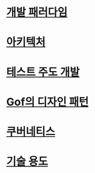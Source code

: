 # [개발 패러다임](https://github.com/keepinmindsh/lines_edu/tree/main/paradigm) 

# [아키텍처](https://github.com/keepinmindsh/lines_edu/blob/main/architecture/README.md) 

# [테스트 주도 개발](https://github.com/keepinmindsh/lines_edu/blob/main/tdd/README.md) 

# [Gof의 디자인 패턴](https://github.com/keepinmindsh/lines_edu/blob/main/designpattern/README.md)

# [쿠버네티스](https://github.com/keepinmindsh/lines_edu/blob/main/kubernetes/README.md) 

# [기술 용도](https://github.com/keepinmindsh/lines_edu/blob/main/techword/README.md)


